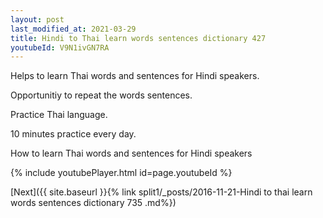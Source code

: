 ```yaml
---
layout: post
last_modified_at: 2021-03-29
title: Hindi to Thai learn words sentences dictionary 427 
youtubeId: V9N1ivGN7RA
---
```

 
 
Helps to learn Thai words and sentences for Hindi speakers.

Opportunitiy to repeat the words sentences. 

Practice Thai language. 
 
10 minutes practice every day. 
 
How to learn Thai words and sentences for Hindi speakers 
 
{% include youtubePlayer.html id=page.youtubeId %}
 
 
[Next]({{ site.baseurl }}{% link  split1/_posts/2016-11-21-Hindi to thai learn words sentences dictionary 735 .md%})
 
